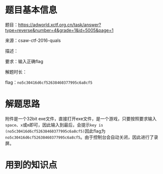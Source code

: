# 题目基本信息

题目：https://adworld.xctf.org.cn/task/answer?type=reverse&number=4&grade=1&id=5005&page=1

来源：csaw-ctf-2016-quals

描述：

要求：输入正确flag

解题时长：

flag：`no5c30416d6cf52638460377995c6a8cf5`

# 解题思路

附件是一个32bit exe文件，直接打开exe文件，是一个游戏，只要按照要求输入`space`、`x`或`m`即可，因此输入到最后，会提示`key is  (no5c30416d6cf52638460377995c6a8cf5)`因此flag为`no5c30416d6cf52638460377995c6a8cf5`。由于控制台会自动关闭，因此进行了录屏。

# 用到的知识点